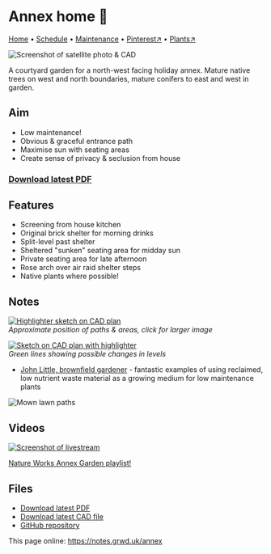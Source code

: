 # Annex home 🏡

[Home](https://notes.grwd.uk/annex/) • [Schedule](https://notes.grwd.uk/annex/schedule) • [Maintenance](https://notes.grwd.uk/annex/maintenance) • [Pinterest↗](https://pinterest.co.uk/NatureWorksGarden/annex) • [Plants↗](https://bit.ly/annex-plants)

![Screenshot of satellite photo & CAD](https://res.cloudinary.com/growdigital/image/upload/w_320/v1652874503/annex/shelter-2220516.jpg)

A courtyard garden for a north-west facing holiday annex. Mature native trees on west and north boundaries, mature conifers to east and west in garden.

## Aim

* Low maintenance!
* Obvious & graceful entrance path
* Maximise sun with seating areas
* Create sense of privacy & seclusion from house

### [Download latest PDF](https://github.com/growdigital/annex/raw/main/annex.pdf)

## Features

* Screening from house kitchen
* Original brick shelter for morning drinks
* Split-level past shelter
* Sheltered "sunken" seating area for midday sun
* Private seating area for late afternoon
* Rose arch over air raid shelter steps
* Native plants where possible!

## Notes

[![Highlighter sketch on CAD plan](https://res.cloudinary.com/growdigital/image/upload/w_320/v1652878852/annex/annex-sketch-paths.jpg)](https://res.cloudinary.com/growdigital/image/upload/v1652878852/annex/annex-sketch-paths.jpg)  
_Approximate position of paths & areas, click for larger image_

[![Sketch on CAD plan with highlighter](https://res.cloudinary.com/growdigital/image/upload/w_320/v1653221928/annex/annex-sketch-levels.jpg)](https://res.cloudinary.com/growdigital/image/upload/v1653221928/annex/annex-sketch-levels.jpg)  
_Green lines showing possible changes in levels_

* [John Little, brownfield gardener](https://www.grassroofcompany.co.uk/) - fantastic examples of using reclaimed, low nutrient waste material as a growing medium for low maintenance plants

![Mown lawn paths](https://res.cloudinary.com/growdigital/image/upload/w_320/v1652879588/annex/ginger-gairdner-lawn.jpg)

## Videos

[![Screenshot of livestream](https://res.cloudinary.com/growdigital/image/upload/w_320/v1652878275/annex/annex-livestream.jpg)](https://www.youtube.com/playlist?list=PL3tnDlJcXMk9aIEyFW4N1g3YorE2I2ayb)

[Nature Works Annex Garden playlist!](https://www.youtube.com/playlist?list=PL3tnDlJcXMk9aIEyFW4N1g3YorE2I2ayb)

## Files

* [Download latest PDF](https://github.com/growdigital/annex/raw/main/annex.pdf)
* [Download latest CAD file](https://downgit.github.io/#/home?url=https://github.com/growdigital/annex/blob/main/annex.dxf)
* [GitHub repository](https://github.com/growdigital/annex)

This page online: <https://notes.grwd.uk/annex>
